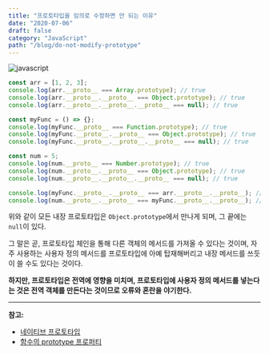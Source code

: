```yaml
---
title: "프로토타입을 임의로 수정하면 안 되는 이유"
date: "2020-07-06"
draft: false
category: "JavaScript"
path: "/blog/do-not-modify-prototype"
---
```


![javascript](https://blog.martinwork.co.kr/images/javascript/javascript.png)

```js
const arr = [1, 2, 3];
console.log(arr.__proto__ === Array.prototype); // true
console.log(arr.__proto__.__proto__ === Object.prototype); // true
console.log(arr.__proto__.__proto__.__proto__ === null); // true

const myFunc = () => {};
console.log(myFunc.__proto__ === Function.prototype); // true
console.log(myFunc.__proto__.__proto__ === Object.prototype); // true
console.log(myFunc.__proto__.__proto__.__proto__ === null); // true

const num = 5;
console.log(num.__proto__ === Number.prototype); // true
console.log(num.__proto__.__proto__ === Object.prototype); // true
console.log(num.__proto__.__proto__.__proto__ === null); // true

console.log(myFunc.__proto__.__proto__ === arr.__proto__.__proto__); // true
console.log(num.__proto__.__proto__ === myFunc.__proto__.__proto__); // true
```

위와 같이 모든 내장 프로토타입은 `Object.prototype`에서 만나게 되며, 그 끝에는 `null`이 있다.

그 말은 곧, 프로토타입 체인을 통해 다른 객체의 메서드를 가져올 수 있다는 것이며, 자주 사용하는 사용자 정의 메서드를 프로토타입에 아예 탑재해버리고 내장 메서드를 쓰듯이 쓸 수도 있다는 것이다.

**하지만, 프로토타입은 전역에 영향을 미치며, 프로토타입에 사용자 정의 메서드를 넣는다는 것은 전역 객체를 만든다는 것이므로 오류와 혼란을 야기한다.**

***

**참고:**
- [네이티브 프로토타입](https://ko.javascript.info/native-prototypes)
- [함수의 prototype 프로퍼티](https://ko.javascript.info/function-prototype)